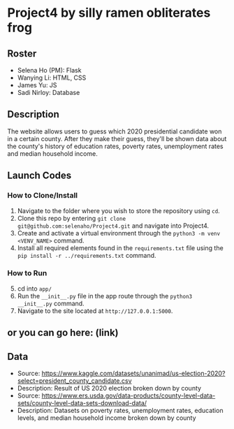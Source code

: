 # Project4 by silly ramen obliterates frog
## Roster
* Selena Ho (PM): Flask
* Wanying Li: HTML, CSS
* James Yu: JS
* Sadi Nirloy: Database
## Description
The website allows users to guess which 2020 presidential candidate won in a certain county. After they make their guess, they'll be shown data about the county's history of education rates, poverty rates, unemployment rates and median household income.
## Launch Codes
### How to Clone/Install
1) Navigate to the folder where you wish to store the repository using `cd`. 
2) Clone this repo by entering `git clone git@github.com:selenaho/Project4.git` and navigate into Project4. 
3) Create and activate a virtual environment through the `python3 -m venv <VENV_NAME>` command. 
4) Install all required elements found in the `requirements.txt` file using the `pip install -r ../requirements.txt` command.  

### How to Run
5) cd into `app/` 
6) Run the `__init__.py` file in the app route through the `python3 __init__.py` command. 
6) Navigate to the site located at `http://127.0.0.1:5000`. 

## or you can go here: (link)

## Data
* Source: https://www.kaggle.com/datasets/unanimad/us-election-2020?select=president_county_candidate.csv 
* Description: Result of US 2020 election broken down by county
* Source: https://www.ers.usda.gov/data-products/county-level-data-sets/county-level-data-sets-download-data/ 
* Description: Datasets on poverty rates, unemployment rates, education levels, and median household income broken down by county
